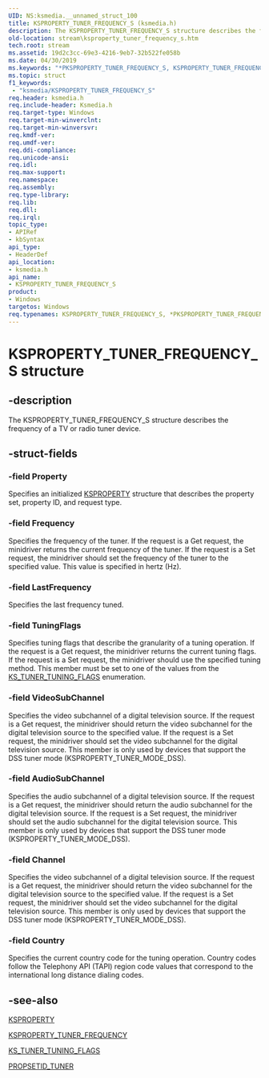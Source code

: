 ```yaml
---
UID: NS:ksmedia.__unnamed_struct_100
title: KSPROPERTY_TUNER_FREQUENCY_S (ksmedia.h)
description: The KSPROPERTY_TUNER_FREQUENCY_S structure describes the frequency of a TV or radio tuner device.
old-location: stream\ksproperty_tuner_frequency_s.htm
tech.root: stream
ms.assetid: 19d2c3cc-69e3-4216-9eb7-32b522fe058b
ms.date: 04/30/2019
ms.keywords: "*PKSPROPERTY_TUNER_FREQUENCY_S, KSPROPERTY_TUNER_FREQUENCY_S, KSPROPERTY_TUNER_FREQUENCY_S structure [Streaming Media Devices], PKSPROPERTY_TUNER_FREQUENCY_S, PKSPROPERTY_TUNER_FREQUENCY_S structure pointer [Streaming Media Devices], ksmedia/KSPROPERTY_TUNER_FREQUENCY_S, ksmedia/PKSPROPERTY_TUNER_FREQUENCY_S, stream.ksproperty_tuner_frequency_s, vidcapstruct_7757eed6-a41b-4bcd-ad7b-05aca3b54cd0.xml"
ms.topic: struct
f1_keywords:
 - "ksmedia/KSPROPERTY_TUNER_FREQUENCY_S"
req.header: ksmedia.h
req.include-header: Ksmedia.h
req.target-type: Windows
req.target-min-winverclnt: 
req.target-min-winversvr: 
req.kmdf-ver: 
req.umdf-ver: 
req.ddi-compliance: 
req.unicode-ansi: 
req.idl: 
req.max-support: 
req.namespace: 
req.assembly: 
req.type-library: 
req.lib: 
req.dll: 
req.irql: 
topic_type:
- APIRef
- kbSyntax
api_type:
- HeaderDef
api_location:
- ksmedia.h
api_name:
- KSPROPERTY_TUNER_FREQUENCY_S
product:
- Windows
targetos: Windows
req.typenames: KSPROPERTY_TUNER_FREQUENCY_S, *PKSPROPERTY_TUNER_FREQUENCY_S
---
```


# KSPROPERTY_TUNER_FREQUENCY_S structure


## -description


The KSPROPERTY_TUNER_FREQUENCY_S structure describes the frequency of a TV or radio tuner device.


## -struct-fields




### -field Property

Specifies an initialized <a href="https://docs.microsoft.com/previous-versions/ff564262(v=vs.85)">KSPROPERTY</a> structure that describes the property set, property ID, and request type.


### -field Frequency

Specifies the frequency of the tuner. If the request is a Get request, the minidriver returns the current frequency of the tuner. If the request is a Set request, the minidriver should set the frequency of the tuner to the specified value. This value is specified in hertz (Hz).


### -field LastFrequency

Specifies the last frequency tuned.


### -field TuningFlags

Specifies tuning flags that describe the granularity of a tuning operation. If the request is a Get request, the minidriver returns the current tuning flags. If the request is a Set request, the minidriver should use the specified tuning method. This member must be set to one of the values from the <a href="https://docs.microsoft.com/windows-hardware/drivers/ddi/content/ksmedia/ne-ksmedia-ks_tuner_tuning_flags">KS_TUNER_TUNING_FLAGS</a> enumeration.


### -field VideoSubChannel

Specifies the video subchannel of a digital television source. If the request is a Get request, the minidriver should return the video subchannel for the digital television source to the specified value. If the request is a Set request, the minidriver should set the video subchannel for the digital television source. This member is only used by devices that support the DSS tuner mode (KSPROPERTY_TUNER_MODE_DSS).


### -field AudioSubChannel

Specifies the audio subchannel of a digital television source. If the request is a Get request, the minidriver should return the audio subchannel for the digital television source. If the request is a Set request, the minidriver should set the audio subchannel for the digital television source. This member is only used by devices that support the DSS tuner mode (KSPROPERTY_TUNER_MODE_DSS).


### -field Channel

Specifies the video subchannel of a digital television source. If the request is a Get request, the minidriver should return the video subchannel for the digital television source to the specified value. If the request is a Set request, the minidriver should set the video subchannel for the digital television source. This member is only used by devices that support the DSS tuner mode (KSPROPERTY_TUNER_MODE_DSS).


### -field Country

Specifies the current country code for the tuning operation. Country codes follow the Telephony API (TAPI) region code values that correspond to the international long distance dialing codes. 


## -see-also




<a href="https://docs.microsoft.com/previous-versions/ff564262(v=vs.85)">KSPROPERTY</a>



<a href="https://docs.microsoft.com/windows-hardware/drivers/stream/ksproperty-tuner-frequency">KSPROPERTY_TUNER_FREQUENCY</a>



<a href="https://docs.microsoft.com/windows-hardware/drivers/ddi/content/ksmedia/ne-ksmedia-ks_tuner_tuning_flags">KS_TUNER_TUNING_FLAGS</a>



<a href="https://docs.microsoft.com/windows-hardware/drivers/stream/propsetid-tuner">PROPSETID_TUNER</a>
 

 

